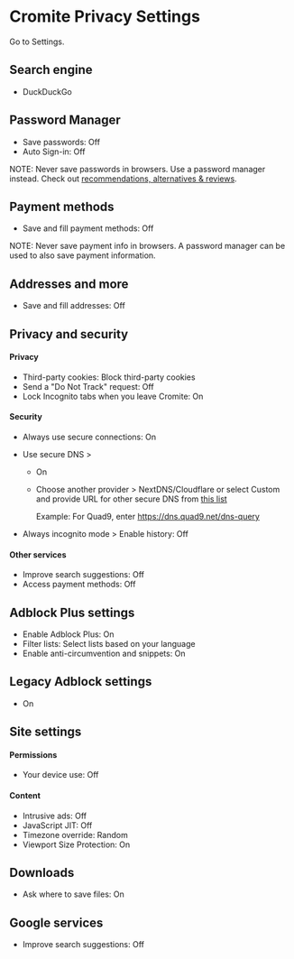 # Cromite Privacy Settings

Go to Settings.



## Search engine
- DuckDuckGo



## Password Manager
- Save passwords: Off
- Auto Sign-in: Off

NOTE: Never save passwords in browsers. Use a password manager instead. Check out [recommendations, alternatives & reviews](https://github.com/StellarSand/privacy-settings#recommendations-alternatives--reviews).



## Payment methods
- Save and fill payment methods: Off

NOTE: Never save payment info in browsers. A password manager can be used to also save payment information.



## Addresses and more
- Save and fill addresses: Off



## Privacy and security

#### Privacy
- Third-party cookies: Block third-party cookies
- Send a "Do Not Track" request: Off
- Lock Incognito tabs when you leave Cromite: On

#### Security
- Always use secure connections: On
- Use secure DNS >
  - On
  - Choose another provider > NextDNS/Cloudflare or select Custom and provide URL for other secure DNS from [this list](https://www.privacyguides.org/dns/)

    Example: For Quad9, enter https://dns.quad9.net/dns-query

- Always incognito mode > Enable history: Off

#### Other services
- Improve search suggestions: Off
- Access payment methods: Off



## Adblock Plus settings
- Enable Adblock Plus: On
- Filter lists: Select lists based on your language
- Enable anti-circumvention and snippets: On



## Legacy Adblock settings
- On



## Site settings

#### Permissions
- Your device use: Off

#### Content
- Intrusive ads: Off
- JavaScript JIT: Off
- Timezone override: Random
- Viewport Size Protection: On



## Downloads
- Ask where to save files: On



## Google services
- Improve search suggestions: Off